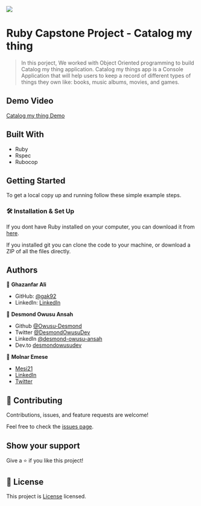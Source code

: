 ![](https://img.shields.io/badge/Microverse-blueviolet)

# Ruby Capstone Project - Catalog my thing

> In this porject, We worked with Object Oriented programming to build Catalog my thing application.
> Catalog my things app is a Console Application that will help users to keep a record of different types of things they own like: books, music albums, movies, and games.

## Demo Video

[Catalog my thing Demo](https://drive.google.com/file/d/1UN5SbzMlq4_yRJEYE8h9HhYMjCAYQ9vH/view?usp=sharing)

## Built With

- Ruby
- Rspec
- Rubocop

## Getting Started

To get a local copy up and running follow these simple example steps.

### 🛠️ Installation & Set Up

If you dont have Ruby installed on your computer, you can download it from [here](https://www.ruby-lang.org/en/downloads/).

If you installed git you can clone the code to your machine, or download a ZIP of all the files directly.


## Authors

👤 **Ghazanfar Ali**

- GitHub: [@gak92](https://github.com/gak92)
- LinkedIn: [LinkedIn](https://www.linkedin.com/in/ghazanfar-ali-9a4998a/)

👤 **Desmond Owusu Ansah**

- Github [@Owusu-Desmond](https://github.com/Owusu-Desmond)
- Twitter [@DesmondOwusuDev](https://twitter.com/DesmondOwusuDev)
- LinkedIn [@desmond-owusu-ansah](https://www.linkedin.com/in/desmond-owusu-ansah-09274a223/)
- Dev.to [desmondowusudev](https://dev.to/desmondowusudev)

👤 **Molnar Emese**

- [Mesi21](https://github.com/Mesi21)
- [LinkedIn](https://www.linkedin.com/in/emesemesimolnar/)
- [Twitter](https://twitter.com/buksimesi21)

## 🤝 Contributing

Contributions, issues, and feature requests are welcome!

Feel free to check the [issues page](https://github.com/Owusu-Desmond/catalog-of-my-things-app/issues).

## Show your support

Give a ⭐️ if you like this project!

## 📝 License

This project is [License](./LICENSE) licensed.
